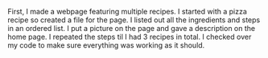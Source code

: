 First, I made a webpage featuring multiple recipes.
I started with a pizza recipe so created a file for the page.
I listed out all the ingredients and steps in an ordered list.
I put a picture on the page and gave a description on the home page.
I repeated the steps til I had 3 recipes in total.
I checked over my code to make sure everything was working as it should.
